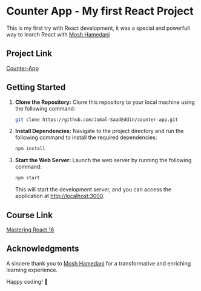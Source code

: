 # Counter App - My first React Project

This is my first try with React development, it was a special and powerfull way to learch React with [Mosh Hamedani](https://github.com/mosh-hamedani)

## Project Link

[Counter-App](https://counter-application-react.netlify.app/)

## Getting Started

1. **Clone the Repository:**
   Clone this repository to your local machine using the following command:

   ```bash
   git clone https://github.com/Jamal-SaadEddin/counter-app.git
   ```

2. **Install Dependencies:**
   Navigate to the project directory and run the following command to install the required dependencies:

   ```bash
   npm install
   ```

3. **Start the Web Server:**
   Launch the web server by running the following command:

   ```bash
   npm start
   ```

   This will start the development server, and you can access the application at [http://localhost:3000](http://localhost:3000).

## Course Link

[Mastering React 16](https://codewithmosh.com/p/mastering-react)

## Acknowledgments
A sincere thank you to [Mosh Hamedani](https://github.com/mosh-hamedani) for a transformative and enriching learning experience.

Happy coding! 🚀
